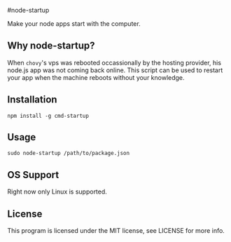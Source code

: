 #node-startup

Make your node apps start with the computer.

## Why node-startup?

When `chovy`'s vps was rebooted occassionally by the hosting provider, his node.js app was not coming back online. This script can be used to restart your app when the machine reboots without your knowledge.

## Installation

    npm install -g cmd-startup

## Usage

    sudo node-startup /path/to/package.json

## OS Support

Right now only Linux is supported.

## License

This program is licensed under the MIT license, see LICENSE for more info.
